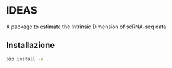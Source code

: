 # IDEAS

A package to estimate the Intrinsic Dimension of scRNA-seq data

## Installazione

```bash
pip install -e .
